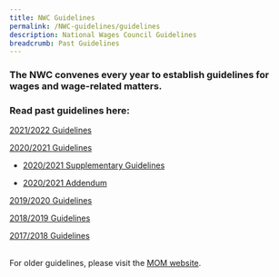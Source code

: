 ```yaml
---
title: NWC Guidelines
permalink: /NWC-guidelines/guidelines
description: National Wages Council Guidelines
breadcrumb: Past Guidelines
---
```

### The NWC convenes every year to establish guidelines for wages and wage-related matters.  
### Read past guidelines here:

[2021/2022 Guidelines](https://www.mom.gov.sg/-/media/mom/documents/press-releases/2021/1029-nwc-guidelines.pdf)

[2020/2021 Guidelines](https://www.mom.gov.sg/newsroom/press-releases/2020/0330-national-wages-council-2020-2021-guidelines)

- [2020/2021 Supplementary Guidelines](https://www.mom.gov.sg/newsroom/press-releases/2020/1016-national-wages-council-supplementary-guidelines-2020-2021)
	
- [2020/2021 Addendum](https://www.mom.gov.sg/newsroom/press-releases/2021/0514-national-wages-council-2020-2021-addendum) 

[2019/2020 Guidelines](https://www.mom.gov.sg/newsroom/press-releases/2019/0530-national-wages-council-2019-2020-guidelines)

[2018/2019 Guidelines](https://www.mom.gov.sg/newsroom/press-releases/2018/0531-national-wages-council-2018-2019-guidelines)

[2017/2018 Guidelines](https://www.mom.gov.sg/newsroom/press-releases/2017/0531-nwc-guidelines-2017-2018)
<br><br>

For older guidelines, please visit the [MOM website](https://www.mom.gov.sg/).
